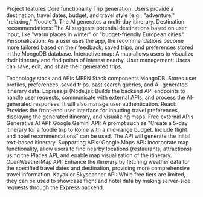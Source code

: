 Project features
Core functionality
Trip generation: Users provide a destination, travel dates, budget, and travel style (e.g., "adventure," "relaxing," "foodie"). The AI generates a multi-day itinerary.
Destination recommendations: The AI suggests potential destinations based on user input, like "warm places in winter" or "budget-friendly European cities."
Personalization: As a user uses the app, the recommendations become more tailored based on their feedback, saved trips, and preferences stored in the MongoDB database.
Interactive map: A map allows users to visualize their itinerary and find points of interest nearby.
User management: Users can save, edit, and share their generated trips. 

Technology stack and APIs
MERN Stack components
MongoDB: Stores user profiles, preferences, saved trips, past search queries, and AI-generated itinerary data.
Express.js (Node.js): Builds the backend API endpoints to handle user requests, communicate with external APIs, and process the AI-generated responses. It will also manage user authentication.
React: Provides the front-end user interface for inputting travel preferences, displaying the generated itinerary, and visualizing maps. 
Free external APIs
Generative AI API:
Google Gemini API: A prompt such as "Create a 5-day itinerary for a foodie trip to Rome with a mid-range budget. Include flight and hotel recommendations" can be used. The API will generate the initial text-based itinerary.
Supporting APIs:
Google Maps API: Incorporate map functionality, allow users to find nearby locations (restaurants, attractions) using the Places API, and enable map visualization of the itinerary.
OpenWeatherMap API: Enhance the itinerary by fetching weather data for the specified travel dates and destination, providing more comprehensive travel information.
Kayak or Skyscanner API: While free tiers are limited, they can be used to showcase flight and hotel data by making server-side requests through the Express backend. 
